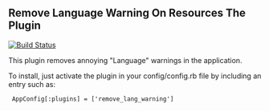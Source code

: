 Remove Language Warning On Resources The Plugin
----------------------------------------------

[![Build Status](https://travis-ci.org/cfitz/remove_lang_warning.svg)](https://travis-ci.org/cfitz/remove_lang_warning.svg)


This plugin removes annoying "Language" warnings in the application. 


To install, just activate the plugin in your config/config.rb file by
including an entry such as:

     AppConfig[:plugins] = ['remove_lang_warning']
